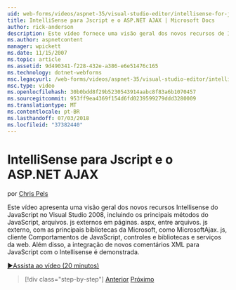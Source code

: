 ```yaml
---
uid: web-forms/videos/aspnet-35/visual-studio-editor/intellisense-for-jscript-and-aspnet-ajax
title: IntelliSense para Jscript e o ASP.NET AJAX | Microsoft Docs
author: rick-anderson
description: Este vídeo fornece uma visão geral dos novos recursos de Intellisense para JavaScript no Visual Studio 2008, incluindo os principais métodos do JavaScript,. js externo arquivos i...
ms.author: aspnetcontent
manager: wpickett
ms.date: 11/15/2007
ms.topic: article
ms.assetid: 9d490341-f228-432e-a386-e6e51476c165
ms.technology: dotnet-webforms
msc.legacyurl: /web-forms/videos/aspnet-35/visual-studio-editor/intellisense-for-jscript-and-aspnet-ajax
msc.type: video
ms.openlocfilehash: 30b0bdd8f29b5230543914aabc8f83a6b1070457
ms.sourcegitcommit: 953ff9ea4369f154d6fd0239599279ddd3280009
ms.translationtype: MT
ms.contentlocale: pt-BR
ms.lasthandoff: 07/03/2018
ms.locfileid: "37382440"
---
```

<a name="intellisense-for-jscript-and-aspnet-ajax"></a>IntelliSense para Jscript e o ASP.NET AJAX
====================
por [Chris Pels](https://twitter.com/chrispels)

Este vídeo apresenta uma visão geral dos novos recursos Intellisense do JavaScript no Visual Studio 2008, incluindo os principais métodos do JavaScript, arquivos. js externos em páginas. aspx, entre arquivos. js externo, com as principais bibliotecas da Microsoft, como MicrosoftAjax. js, cliente Comportamentos de JavaScript, controles e bibliotecas e serviços da web. Além disso, a integração de novos comentários XML para JavaScript com o Intellisense é demonstrada.

[&#9654;Assista ao vídeo (20 minutos)](https://channel9.msdn.com/Blogs/ASP-NET-Site-Videos/intellisense-for-jscript-and-aspnet-ajax)

> [!div class="step-by-step"]
> [Anterior](multi-targeting-support-in-visual-studio-2008.md)
> [Próximo](quick-tour-of-the-visual-studio-2008-integrated-development-environment.md)
